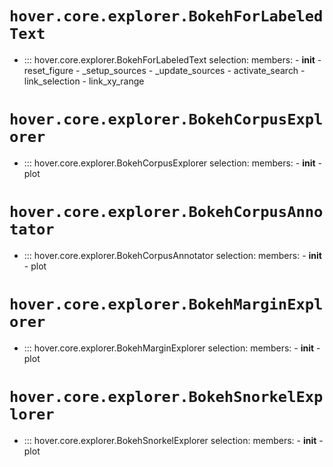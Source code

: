 # `hover.core.explorer.BokehForLabeledText`

- ::: hover.core.explorer.BokehForLabeledText
    selection:
      members:
        - __init__
        - reset_figure
        - _setup_sources
        - _update_sources
        - activate_search
        - link_selection
        - link_xy_range

# `hover.core.explorer.BokehCorpusExplorer`

- ::: hover.core.explorer.BokehCorpusExplorer
    selection:
      members:
        - __init__
        - plot

# `hover.core.explorer.BokehCorpusAnnotator`

- ::: hover.core.explorer.BokehCorpusAnnotator
    selection:
      members:
        - __init__
        - plot

# `hover.core.explorer.BokehMarginExplorer`

- ::: hover.core.explorer.BokehMarginExplorer
    selection:
      members:
        - __init__
        - plot

# `hover.core.explorer.BokehSnorkelExplorer`

- ::: hover.core.explorer.BokehSnorkelExplorer
    selection:
      members:
        - __init__
        - plot
